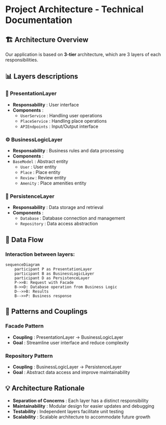 # Project Architecture - Technical Documentation

## :building_construction: Architecture Overview

Our application is based on **3-tier** architecture, which are 3 layers of each responsibilities.

## :bar_chart: Layers descriptions

### :dart: **PresentationLayer**
- **Responsability** : User interface
- **Components** :
  - `UserService` : Handling user operations
  - `PlaceService` : Handling place operations
  - `APIEndpoints` : Input/Output interface
### :gear: **BusinessLogicLayer**
- **Responsability** : Business rules and data processing
- **Components** :
- `BaseModel` : Abstract entity
  - `User` : User entity
  - `Place` : Place entity
  - `Review` : Review entity
  - `Amenity` : Place amenities entity
### :floppy_disk: **PersistenceLayer**
- **Responsability** : Data storage and retrieval
- **Components** :
  - `Database` : Database connection and management
  - `Repository` : Data access abstraction

## :link: Data Flow
### Interaction between layers:

```mermaid
sequenceDiagram
    participant P as PresentationLayer
    participant B as BusinessLogicLayer
    participant D as PersistenceLayer
    P->>B: Request with Facade
    B->>D: Database operation from Business Logic
    D-->>B: Results
    B-->>P: Business response
```
## :circus_tent: Patterns and Couplings

### **Facade Pattern**

- **Coupling** : PresentationLayer → BusinessLogicLayer
- **Goal** : Streamline user interface and reduce complexity

### **Repository Pattern**

- **Coupling** : BusinessLogicLayer → PersistenceLayer
- **Goal** : Abstract data access and improve maintainability

## :bulb: Architecture Rationale

- **Separation of Concerns** : Each layer has a distinct responsibility
- **Maintainability** : Modular design for easier updates and debugging
- **Testability** : Independent layers facilitate unit testing
- **Scalability** : Scalable architecture to accommodate future growth
